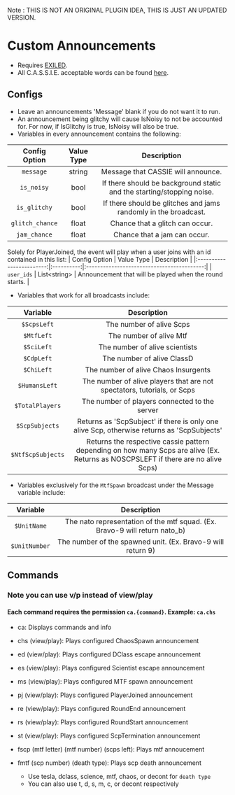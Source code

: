 Note : THIS IS NOT AN ORIGINAL PLUGIN IDEA, THIS IS JUST AN UPDATED VERSION.

# Custom Announcements
- Requires [EXILED](https://github.com/galaxy119/EXILED/).
- All C.A.S.S.I.E. acceptable words can be found [here](https://steamcommunity.com/sharedfiles/filedetails/?id=1577299753).

## Configs
- Leave an announcements 'Message' blank if you do not want it to run.
- An announcement being glitchy will cause IsNoisy to not be accounted for. For now, if IsGlitchy is true, IsNoisy will also be true.
- Variables in every announcement contains the following:

| Config Option | Value Type | Description |
|:------------------------:|:----------:|:------------------------------------------:|
| `message` | string | Message that CASSIE will announce. |
| `is_noisy` | bool | If there should be background static and the starting/stopping noise. |
| `is_glitchy` | bool | If there should be glitches and jams randomly in the broadcast. |
| `glitch_chance` | float | Chance that a glitch can occur. |
| `jam_chance` | float | Chance that a jam can occur. |


Solely for PlayerJoined, the event will play when a user joins with an id contained in this list:
| Config Option | Value Type | Description |
|:------------------------:|:----------:|:------------------------------------------:|
| `user_ids` | List\<string\> | Announcement that will be played when the round starts. |


- Variables that work for all broadcasts include:

| Variable | Description |
|:------------------------:|:--------------------------------------:|
| `$ScpsLeft` | The number of alive Scps |
| `$MtfLeft` | The number of alive Mtf |
| `$SciLeft` | The number of alive scientists |
| `$CdpLeft` | The number of alive ClassD |
| `$ChiLeft` | The number of alive Chaos Insurgents |
| `$HumansLeft` | The number of alive players that are not spectators, tutorials, or Scps |
| `$TotalPlayers` | The number of players connected to the server |
| `$ScpSubjects` | Returns as 'ScpSubject' if there is only one alive Scp, otherwise returns as 'ScpSubjects' |
| `$NtfScpSubjects` | Returns the respective cassie pattern depending on how many Scps are alive (Ex. Returns as NOSCPSLEFT if there are no alive Scps) |

- Variables exclusively for the `MtfSpawn` broadcast under the Message variable include:

| Variable | Description |
|:------------------------:|:--------------------------------------:|
| `$UnitName` | The nato representation of the mtf squad. (Ex. Bravo-9 will return nato_b) |
| `$UnitNumber` | The number of the spawned unit. (Ex. Bravo-9 will return 9) |

## Commands
### Note you can use v/p instead of view/play
#### Each command requires the permission `ca.{command}`. Example: `ca.chs`
- ca: Displays commands and info

- chs (view/play): Plays configured ChaosSpawn announcement

- ed (view/play): Plays configured DClass escape announcement

- es (view/play): Plays configured Scientist escape announcement

- ms (view/play): Plays configured MTF spawn announcement

- pj (view/play): Plays configured PlayerJoined announcement

- re (view/play): Plays configured RoundEnd announcement

- rs (view/play): Plays configured RoundStart announcement

- st (view/play): Plays configured ScpTermination announcement

- fscp (mtf letter) (mtf number) (scps left): Plays mtf annoucement

- fmtf (scp number) (death type): Plays scp death announcement
    - Use tesla, dclass, science, mtf, chaos, or decont for `death type`
    - You can also use t, d, s, m, c, or decont respectively
